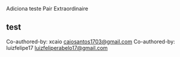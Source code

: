 Adiciona teste Pair Extraordinaire
## test

Co-authored-by: xcaio <caiosantos1703@gmail.com>
Co-authored-by: luizfelipe17 <luizfeliperabelo17@gmail.com>
